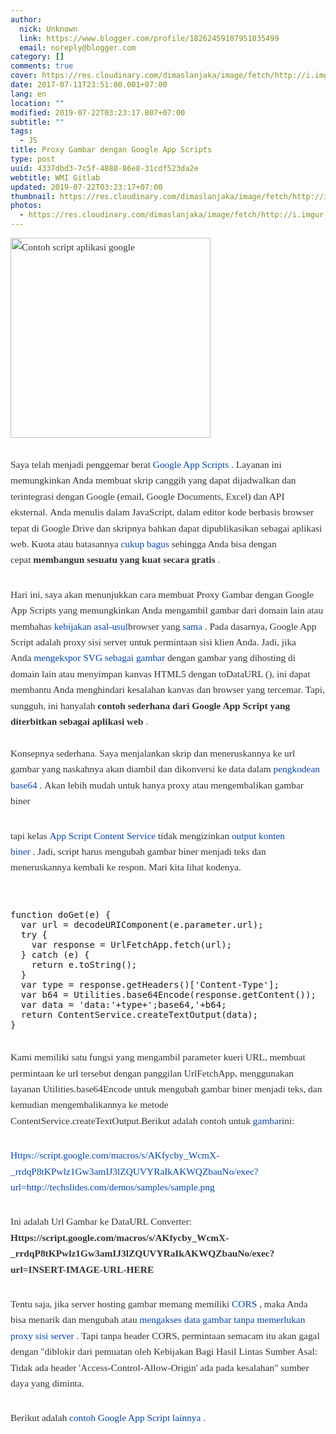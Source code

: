 ```yaml
---
author:
  nick: Unknown
  link: https://www.blogger.com/profile/18262459107951035499
  email: noreply@blogger.com
category: []
comments: true
cover: https://res.cloudinary.com/dimaslanjaka/image/fetch/http://i.imgur.com/FFGsnXd.jpg?1
date: 2017-07-11T23:51:00.001+07:00
lang: en
location: ""
modified: 2019-07-22T03:23:17.807+07:00
subtitle: ""
tags:
  - JS
title: Proxy Gambar dengan Google App Scripts
type: post
uuid: 4337dbd3-7c5f-4888-86e8-31cdf523da2e
webtitle: WMI Gitlab
updated: 2019-07-22T03:23:17+07:00
thumbnail: https://res.cloudinary.com/dimaslanjaka/image/fetch/http://i.imgur.com/FFGsnXd.jpg?1
photos:
  - https://res.cloudinary.com/dimaslanjaka/image/fetch/http://i.imgur.com/FFGsnXd.jpg?1
---
```


<div style="background-color: #fefefe; color: #333333; font-family: &quot;Droid Serif&quot;, serif; font-size: 1.1em; line-height: 1.65em; margin-bottom: 30px;"><img alt="Contoh script aplikasi google" height="179" src="https://res.cloudinary.com/dimaslanjaka/image/fetch/http://i.imgur.com/FFGsnXd.jpg?1" style="border: 0px; height: auto; max-width: 100%; vertical-align: middle;" width="320"></div><div style="background-color: #fefefe; color: #333333; font-family: &quot;Droid Serif&quot;, serif; font-size: 1.1em; line-height: 1.65em; margin-bottom: 30px;"><span class="notranslate">Saya telah menjadi penggemar berat&nbsp;<a href="https://translate.googleusercontent.com/translate_c?depth=2&amp;nv=1&amp;rurl=translate.google.com&amp;sl=auto&amp;sp=nmt4&amp;tl=id&amp;u=https://developers.google.com/apps-script/&amp;usg=ALkJrhj9lA4tiLsXRrlYky_VCJvMqmXdBA" style="color: #0645ad; text-decoration: none;" rel="noopener noreferer nofollow">Google App Scripts</a>&nbsp;.</span>&nbsp;<span class="notranslate">Layanan ini memungkinkan Anda membuat skrip canggih yang dapat dijadwalkan dan terintegrasi dengan Google (email, Google Documents, Excel) dan API eksternal.</span>&nbsp;<span class="notranslate">Anda menulis dalam JavaScript, dalam editor kode berbasis browser tepat di Google Drive dan skripnya bahkan dapat dipublikasikan sebagai aplikasi web.</span>&nbsp;<span class="notranslate">Kuota atau batasannya&nbsp;<a href="https://translate.googleusercontent.com/translate_c?depth=2&amp;nv=1&amp;rurl=translate.google.com&amp;sl=auto&amp;sp=nmt4&amp;tl=id&amp;u=https://developers.google.com/apps-script/guides/services/quotas&amp;usg=ALkJrhgRXlcPFGAKiqBPQ1MfYW2LWzuA8g#current_quotas" style="color: #0645ad; text-decoration: none;" rel="noopener noreferer nofollow">cukup bagus</a>&nbsp;sehingga Anda bisa dengan cepat&nbsp;<strong>membangun sesuatu yang kuat secara gratis</strong>&nbsp;.</span></div><div style="background-color: #fefefe; color: #333333; font-family: &quot;Droid Serif&quot;, serif; font-size: 1.1em; line-height: 1.65em; margin-bottom: 30px;"><span class="notranslate">Hari ini, saya akan menunjukkan cara membuat Proxy Gambar dengan Google App Scripts yang memungkinkan Anda mengambil gambar dari domain lain atau membahas&nbsp;<a href="http://translate.googleusercontent.com/translate_c?depth=2&amp;nv=1&amp;rurl=translate.google.com&amp;sl=auto&amp;sp=nmt4&amp;tl=id&amp;u=http://en.wikipedia.org/wiki/Same-origin_policy&amp;usg=ALkJrhg-BEwgNcWIPMcBlpE3IQi1945qNg" style="color: #0645ad; text-decoration: none;" rel="noopener noreferer nofollow">kebijakan asal-usul</a>browser yang&nbsp;<a href="http://translate.googleusercontent.com/translate_c?depth=2&amp;nv=1&amp;rurl=translate.google.com&amp;sl=auto&amp;sp=nmt4&amp;tl=id&amp;u=http://en.wikipedia.org/wiki/Same-origin_policy&amp;usg=ALkJrhg-BEwgNcWIPMcBlpE3IQi1945qNg" style="color: #0645ad; text-decoration: none;" rel="noopener noreferer nofollow">sama</a>&nbsp;.</span>&nbsp;<span class="notranslate">Pada dasarnya, Google App Script adalah proxy sisi server untuk permintaan sisi klien Anda.</span>&nbsp;<span class="notranslate">Jadi, jika Anda&nbsp;<a href="http://translate.googleusercontent.com/translate_c?depth=2&amp;nv=1&amp;rurl=translate.google.com&amp;sl=auto&amp;sp=nmt4&amp;tl=id&amp;u=http://techslides.com/save-svg-as-an-image&amp;usg=ALkJrhhrr3kl16yi2_dzUZY7Oxxo13U3AQ" style="color: #0645ad; text-decoration: none;" rel="noopener noreferer nofollow">mengekspor SVG sebagai gambar</a>&nbsp;dengan gambar yang dihosting di domain lain atau menyimpan kanvas HTML5 dengan toDataURL (), ini dapat membantu Anda menghindari kesalahan kanvas dan browser yang tercemar.</span>&nbsp;<span class="notranslate">Tapi, sungguh, ini hanyalah&nbsp;<strong>contoh sederhana dari Google App Script yang diterbitkan sebagai aplikasi web</strong>&nbsp;.</span><br><span id="more-5872"></span><br><span class="notranslate">Konsepnya sederhana.</span>&nbsp;<span class="notranslate">Saya menjalankan skrip dan meneruskannya ke url gambar yang naskahnya akan diambil dan dikonversi ke data dalam&nbsp;<a href="http://translate.googleusercontent.com/translate_c?depth=2&amp;nv=1&amp;rurl=translate.google.com&amp;sl=auto&amp;sp=nmt4&amp;tl=id&amp;u=http://en.wikipedia.org/wiki/Base64&amp;usg=ALkJrhjhqICRLPUCpOaSFDlKiaw25ZjQ0A" style="color: #0645ad; text-decoration: none;" rel="noopener noreferer nofollow">pengkodean base64</a>&nbsp;.</span>&nbsp;<span class="notranslate">Akan lebih mudah untuk hanya proxy atau mengembalikan gambar biner</span></div><div style="background-color: #fefefe; color: #333333; font-family: &quot;Droid Serif&quot;, serif; font-size: 1.1em; line-height: 1.65em; margin-bottom: 30px;"><span class="notranslate">tapi kelas&nbsp;<a href="https://translate.googleusercontent.com/translate_c?depth=2&amp;nv=1&amp;rurl=translate.google.com&amp;sl=auto&amp;sp=nmt4&amp;tl=id&amp;u=https://developers.google.com/apps-script/reference/content/content-service&amp;usg=ALkJrhi1BS8_R4X_bZuYKVBaBMfuGV0f7w" style="color: #0645ad; text-decoration: none;" rel="noopener noreferer nofollow">App Script Content Service</a>&nbsp;tidak mengizinkan&nbsp;<a href="https://translate.googleusercontent.com/translate_c?depth=2&amp;nv=1&amp;rurl=translate.google.com&amp;sl=auto&amp;sp=nmt4&amp;tl=id&amp;u=https://code.google.com/p/google-apps-script-issues/issues/detail%3Fid%3D2582&amp;usg=ALkJrhj2TN4fO-Zh9NA3o7euyJ-InoTUrA" style="color: #0645ad; text-decoration: none;" rel="noopener noreferer nofollow">output konten biner</a>&nbsp;.</span>&nbsp;<span class="notranslate">Jadi, script harus mengubah gambar biner menjadi teks dan meneruskannya kembali ke respon.</span>&nbsp;<span class="notranslate">Mari kita lihat kodenya.</span><br><span class="notranslate"><br></span></div><pre>function doGet(e) {<br>  var url = decodeURIComponent(e.parameter.url);<br>  try {<br>    var response = UrlFetchApp.fetch(url);<br>  } catch (e) {<br>    return e.toString();<br>  }<br>  var type = response.getHeaders()['Content-Type'];<br>  var b64 = Utilities.base64Encode(response.getContent());<br>  var data = 'data:'+type+';base64,'+b64;<br>  return ContentService.createTextOutput(data);<br>}</pre><br><div style="background-color: #fefefe; color: #333333; font-family: &quot;Droid Serif&quot;, serif; font-size: 1.1em; line-height: 1.65em; margin-bottom: 30px;"><span class="notranslate">Kami memiliki satu fungsi yang mengambil parameter kueri URL, membuat permintaan ke url tersebut dengan panggilan UrlFetchApp, menggunakan layanan Utilities.base64Encode untuk mengubah gambar biner menjadi teks, dan kemudian mengembalikannya ke metode ContentService.createTextOutput.</span><span class="notranslate">Berikut adalah contoh untuk&nbsp;<a href="http://techslides.com/demos/samples/sample.png" style="color: #0645ad; text-decoration: none;" rel="noopener noreferer nofollow">gambar</a>ini:</span></div><div style="background-color: #fefefe; color: #333333; font-family: &quot;Droid Serif&quot;, serif; font-size: 1.1em; line-height: 1.65em; margin-bottom: 30px;"><span class="notranslate"><a href="https://translate.googleusercontent.com/translate_c?depth=2&amp;nv=1&amp;rurl=translate.google.com&amp;sl=auto&amp;sp=nmt4&amp;tl=id&amp;u=https://script.google.com/macros/s/AKfycby_WcmX-_rrdqP8tKPwlz1Gw3amIJ3lZQUVYRaIkAKWQZbauNo/exec%3Furl%3Dhttp://techslides.com/demos/samples/sample.png&amp;usg=ALkJrhgPn64KX7XQocEwSh6uKTfPc0UTbQ" style="color: #0645ad; text-decoration: none;" rel="noopener noreferer nofollow">Https://script.google.com/macros/s/AKfycby_WcmX-_rrdqP8tKPwlz1Gw3amIJ3lZQUVYRaIkAKWQZbauNo/exec?url=http://techslides.com/demos/samples/sample.png</a></span></div><div style="background-color: #fefefe; color: #333333; font-family: &quot;Droid Serif&quot;, serif; font-size: 1.1em; line-height: 1.65em; margin-bottom: 30px;"><span class="notranslate">Ini adalah Url Gambar ke DataURL Converter:</span><br><span class="notranslate"><strong>Https://script.google.com/macros/s/AKfycby_WcmX-_rrdqP8tKPwlz1Gw3amIJ3lZQUVYRaIkAKWQZbauNo/exec?url=INSERT-IMAGE-URL-HERE</strong></span></div><div style="background-color: #fefefe; color: #333333; font-family: &quot;Droid Serif&quot;, serif; font-size: 1.1em; line-height: 1.65em; margin-bottom: 30px;"><span class="notranslate">Tentu saja, jika server hosting gambar memang memiliki&nbsp;<a href="http://translate.googleusercontent.com/translate_c?depth=2&amp;nv=1&amp;rurl=translate.google.com&amp;sl=auto&amp;sp=nmt4&amp;tl=id&amp;u=http://enable-cors.org/&amp;usg=ALkJrhglmoSQJY5hUneaOj2OsnLWcGDBEw" style="color: #0645ad; text-decoration: none;" rel="noopener noreferer nofollow">CORS</a>&nbsp;, maka Anda bisa menarik dan mengubah atau&nbsp;<a href="http://translate.googleusercontent.com/translate_c?depth=2&amp;nv=1&amp;rurl=translate.google.com&amp;sl=auto&amp;sp=nmt4&amp;tl=id&amp;u=http://jsfiddle.net/handtrix/YvQ5y/&amp;usg=ALkJrhj8HYc-42T35zBM9MCvsvZ5ZTgyTg" style="color: #0645ad; text-decoration: none;" rel="noopener noreferer nofollow">mengakses data gambar tanpa memerlukan proxy sisi server</a>&nbsp;.</span>&nbsp;<span class="notranslate">Tapi tanpa header CORS,&nbsp;permintaan semacam&nbsp;itu akan gagal dengan "diblokir dari pemuatan oleh Kebijakan Bagi Hasil Lintas Sumber Asal: Tidak ada header 'Access-Control-Allow-Origin' ada pada kesalahan" sumber daya yang diminta.</span></div><div style="background-color: #fefefe; color: #333333; font-family: &quot;Droid Serif&quot;, serif; font-size: 1.1em; line-height: 1.65em; margin-bottom: 30px;"><span class="notranslate">Berikut adalah&nbsp;<a href="https://translate.googleusercontent.com/translate_c?depth=2&amp;nv=1&amp;rurl=translate.google.com&amp;sl=auto&amp;sp=nmt4&amp;tl=id&amp;u=https://sites.google.com/site/scriptsexamples/&amp;usg=ALkJrhjZOLi5bLuwe9RDbdpWzqzuCtuU-g" style="color: #0645ad; text-decoration: none;" rel="noopener noreferer nofollow">contoh Google App Script lainnya</a>&nbsp;.</span></div><script>document.querySelectorAll("pre,code");
  pretext.forEach(function (el) {
    el.classList.toggle("notranslate", true);
  });</script><script>document.querySelectorAll("pre,code");
  pretext.forEach(function (el) {
    el.classList.toggle("notranslate", true);
  });</script><script>document.querySelectorAll("pre,code");
  pretext.forEach(function (el) {
    el.classList.toggle("notranslate", true);
  });</script>